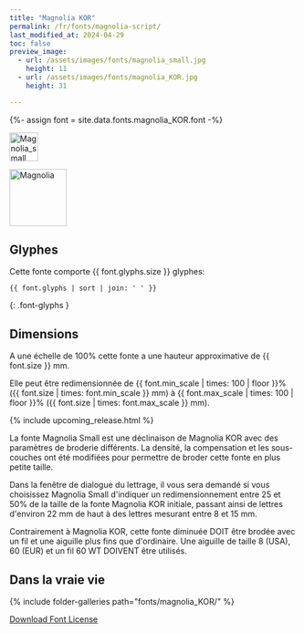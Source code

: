 ```yaml
---
title: "Magnolia KOR"
permalink: /fr/fonts/magnolia-script/
last_modified_at: 2024-04-29
toc: false
preview_image:
  - url: /assets/images/fonts/magnolia_small.jpg
    height: 11
  - url: /assets/images/fonts/magnolia_KOR.jpg
    height: 31

---
```

{%- assign font = site.data.fonts.magnolia_KOR.font -%}

<img 
     src="/assets/images/fonts/magnolia_small.jpg"
     alt="Magnolia_small" height="50">

<img 
     src="/assets/images/fonts/magnolia_KOR.jpg"
     alt="Magnolia" height="100">     
     

## Glyphes

Cette fonte comporte  {{ font.glyphs.size }} glyphes:

```
{{ font.glyphs | sort | join: ' ' }}
```
{: .font-glyphs }

## Dimensions

A une échelle de  100% cette fonte a une hauteur approximative de  {{ font.size }} mm. 

Elle peut être redimensionnée  de {{ font.min_scale | times: 100 | floor }}% ({{ font.size | times: font.min_scale }} mm)
à {{ font.max_scale | times: 100 | floor }}% ({{ font.size | times: font.max_scale }} mm).

{% include upcoming_release.html %}

La fonte Magnolia Small est une déclinaison de  Magnolia KOR avec des paramètres de broderie différents. La densité, la compensation et les sous-couches ont été modifiées pour permettre de broder cette fonte en plus petite taille.

Dans la fenêtre de dialogue du lettrage, il vous sera demandé si vous choisissez  Magnolia Small d'indiquer un redimensionnement entre 25 et 50% de la taille de la fonte  Magnolia KOR initiale, passant ainsi de lettres d'environ 22 mm de haut à des lettres mesurant entre 8 et 15 mm.

Contrairement à  Magnolia KOR, cette fonte diminuée DOIT être brodée avec un fil et une aiguille plus fins que d'ordinaire. Une aiguille de taille 8 (USA), 60 (EUR) et un fil 60 WT DOIVENT être utilisés.

## Dans la vraie vie

{% include folder-galleries path="fonts/magnolia_KOR/" %}

[Download Font License](https://github.com/inkstitch/inkstitch/tree/main/fonts/magnolia_%20KOR/LICENSE)
